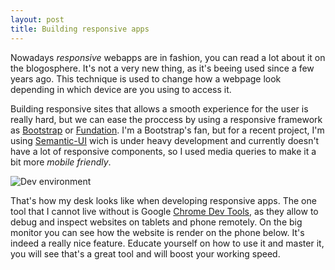 ```yaml
---
layout: post
title: Building responsive apps
---
```



Nowadays *responsive* webapps are in fashion, you can read a lot about it on the blogosphere. It's not a very new thing, as it's beeing used since a few years ago. This technique is used to change how a webpage look depending in which device are you using to access it.


Building responsive sites that allows a smooth experience for the user is really hard, but we can ease the proccess by using a responsive framework as [Bootstrap](http://getbootstrap.com) or [Fundation](http://foundation.zurb.com/). I'm a Bootstrap's fan, but for a recent project, I'm using [Semantic-UI](http://semantic-ui.com/) wich is under heavy development and currently doesn't have a lot of responsive components, so I used media queries to make it a bit more *mobile friendly*.

![Dev environment](https://scontent-a-mia.xx.fbcdn.net/hphotos-prn1/t31.0-8/1617202_682155768494546_1862354530_o.jpg)


That's how my desk looks like when developing responsive apps. The one tool that I cannot live without is Google [Chrome Dev Tools](https://developers.google.com/chrome-developer-tools/), as they allow to debug and inspect websites on tablets and phone remotely. On the big monitor you can see how the website is render on the phone below. It's indeed a really nice feature. Educate yourself on how to use it and master it, you will see that's a great tool and will boost your working speed.